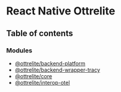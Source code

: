 # React Native Ottrelite

## Table of contents

### Modules

- [@ottrelite/backend-platform](./modules/ottrelite_backend_platform.md)
- [@ottrelite/backend-wrapper-tracy](./modules/ottrelite_backend_wrapper_tracy.md)
- [@ottrelite/core](./modules/ottrelite_core.md)
- [@ottrelite/interop-otel](./modules/ottrelite_interop_otel.md)

